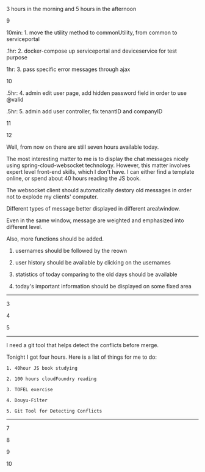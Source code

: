3 hours in the morning and 5 hours in the afternoon


9

10min: 1. move the utility method to commonUtility, from common to serviceportal

.1hr: 2. docker-compose up serviceportal and deviceservice for test purpose

1hr: 3. pass specific error messages through ajax

10


.5hr: 4. admin edit user page, add hidden password field in order to use @valid

.5hr: 5. admin add user controller, fix tenantID and companyID

11

12


Well, from now on there are still seven hours available today. 

The most interesting matter to me is to display the chat messages nicely using spring-cloud-websocket technology. 
However, this matter involves expert level front-end skills, which I don't have. I can either find a template online, or spend about 40 hours reading the JS book. 

The websocket client should automatically destory old messages in order not to explode my clients' computer. 

Different types of message better displayed in different area\window.

Even in the same window, message are weighted and emphasized into different level. 

Also, more functions should be added.

1. usernames should be followed by the reown

2. user history should be available by clicking on the usernames

3. statistics of today comparing to the old days should be available

4. today's important information should be displayed on some fixed area


-----------------------------------------




3

4

5

------------------------------------------
I need a git tool that helps detect the conflicts before merge. 

Tonight I got four hours. Here is a list of things for me to do:

	1. 40hour JS book studying
	
	2. 100 hours cloudFoundry reading
	
	3. TOFEL exercise
	
	4. Douyu-Filter
	
	5. Git Tool for Detecting Conflicts
	
	
	
	
---------------------
7

8

9

10




